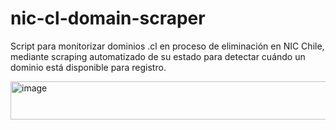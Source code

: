 # nic-cl-domain-scraper
Script para monitorizar dominios .cl en proceso de eliminación en NIC Chile, mediante scraping automatizado de su estado para detectar cuándo un dominio está disponible para registro.

<img width="595" height="61" alt="image" src="https://github.com/user-attachments/assets/da8149eb-c64d-4c01-8e91-35719041f850" />
